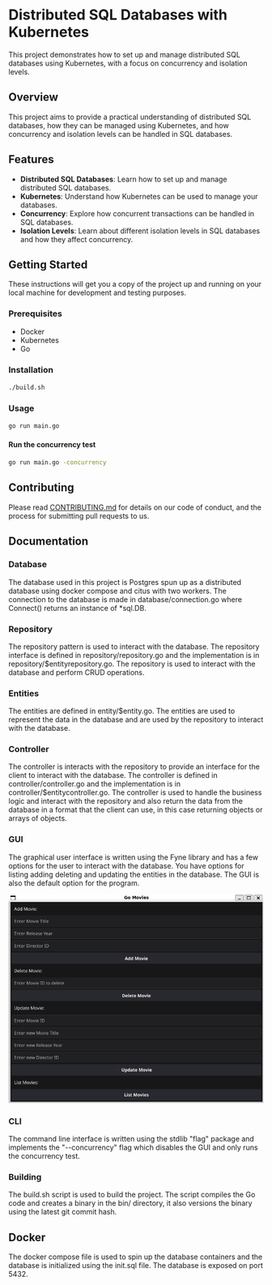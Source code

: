 # Distributed SQL Databases with Kubernetes

This project demonstrates how to set up and manage distributed SQL databases using Kubernetes, with a focus on concurrency and isolation levels.

## Overview

This project aims to provide a practical understanding of distributed SQL databases, how they can be managed using Kubernetes, and how concurrency and isolation levels can be handled in SQL databases.

## Features

- **Distributed SQL Databases**: Learn how to set up and manage distributed SQL databases.
- **Kubernetes**: Understand how Kubernetes can be used to manage your databases.
- **Concurrency**: Explore how concurrent transactions can be handled in SQL databases.
- **Isolation Levels**: Learn about different isolation levels in SQL databases and how they affect concurrency.

## Getting Started

These instructions will get you a copy of the project up and running on your local machine for development and testing purposes.

### Prerequisites

- Docker
- Kubernetes
- Go

### Installation

```bash
./build.sh
```

### Usage

```bash
go run main.go
```

#### Run the concurrency test

```bash
go run main.go -concurrency
```

## Contributing

Please read [CONTRIBUTING.md](CONTRIBUTING.md) for details on our code of conduct, and the process for submitting pull requests to us.

## Documentation

### Database

The database used in this project is Postgres spun up as a distributed database using docker compose and citus with two workers. The connection to the database is made in database/connection.go where Connect() returns an instance of \*sql.DB.

### Repository

The repository pattern is used to interact with the database. The repository interface is defined in repository/repository.go and the implementation is in repository/$entityrepository.go. The repository is used to interact with the database and perform CRUD operations.

### Entities

The entities are defined in entity/$entity.go. The entities are used to represent the data in the database and are used by the repository to interact with the database.

### Controller

The controller is interacts with the repository to provide an interface for the client to interact with the database. The controller is defined in controller/controller.go and the implementation is in controller/$entitycontroller.go. The controller is used to handle the business logic and interact with the repository and also return the data from the database in a format that the client can use, in this case returning objects or arrays of objects.

### GUI

The graphical user interface is written using the Fyne library and has a few options for the user to interact with the database. You have options for listing adding deleting and updating the entities in the database. The GUI is also the default option for the program.

![GUI](.github/assets/gui.png)

### CLI

The command line interface is written using the stdlib "flag" package and implements the "--concurrency" flag which disables the GUI and only runs the concurrency test.

### Building

The build.sh script is used to build the project. The script compiles the Go code and creates a binary in the bin/ directory, it also versions the binary using the latest git commit hash.

## Docker

The docker compose file is used to spin up the database containers and the database is initialized using the init.sql file. The database is exposed on port 5432.
